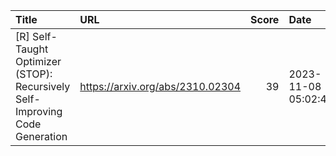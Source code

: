 | Title                                                                        | URL                              |   Score | Date                |
|:-----------------------------------------------------------------------------|:---------------------------------|--------:|:--------------------|
| [R] Self-Taught Optimizer (STOP): Recursively Self-Improving Code Generation | https://arxiv.org/abs/2310.02304 |      39 | 2023-11-08 05:02:44 |